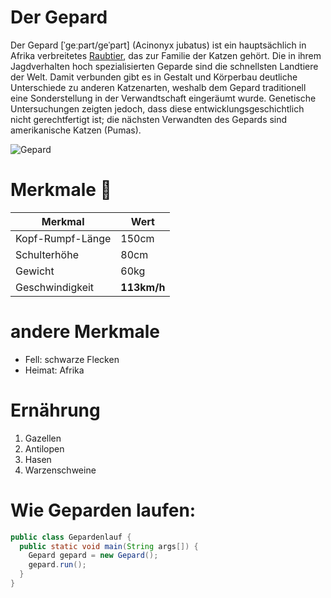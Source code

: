 # Der Gepard

Der Gepard [ˈgeːpart/geˈpart] (Acinonyx jubatus) ist ein hauptsächlich in Afrika verbreitetes [Raubtier](https://de.wikipedia.org/wiki/Raubtiere), das zur Familie der Katzen gehört. Die in ihrem Jagdverhalten hoch spezialisierten Geparde sind die schnellsten Landtiere der Welt. Damit verbunden gibt es in Gestalt und Körperbau deutliche Unterschiede zu anderen Katzenarten, weshalb dem Gepard traditionell eine Sonderstellung in der Verwandtschaft eingeräumt wurde. Genetische Untersuchungen zeigten jedoch, dass diese entwicklungsgeschichtlich nicht gerechtfertigt ist; die nächsten Verwandten des Gepards sind amerikanische Katzen (Pumas). 

![Gepard](https://image.stern.de/8876966/t/i4/v3/w1440/r1.7778/-/gepard.jpg)

# Merkmale :lion:
| **Merkmal**         | **Wert**    |
|------------------|---------|
| Kopf-Rumpf-Länge | 150cm   |
| Schulterhöhe     | 80cm    |
| Gewicht          | 60kg    |
| Geschwindigkeit  | **113km/h** |

# andere Merkmale
* Fell: schwarze Flecken
* Heimat: Afrika

# Ernährung
<ol>
<li>Gazellen</li>
<li>Antilopen</li>
<li>Hasen</li>
<li>Warzenschweine</li>
</ol>

<script>
  document.alert("test")
  </script>

# Wie Geparden laufen:
```java
public class Gepardenlauf {
  public static void main(String args[]) {
    Gepard gepard = new Gepard();
    gepard.run();
  }
}

